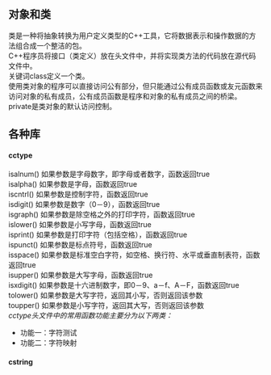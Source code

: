 ## 对象和类
类是一种将抽象转换为用户定义类型的C++工具，它将数据表示和操作数据的方法组合成一个整洁的包。  
C++程序员将接口（类定义）放在头文件中，并将实现类方法的代码放在源代码文件中。  
关键词class定义一个类。  
使用类对象的程序可以直接访问公有部分，但只能通过公有成员函数或友元函数来访问对象的私有成员，公有成员函数是程序和对象的私有成员之间的桥梁。  
private是类对象的默认访问控制。  


## 各种库
#### cctype
isalnum()  如果参数是字母数字，即字母或者数字，函数返回true  
isalpha()  如果参数是字母，函数返回true  
iscntrl()  如果参数是控制字符，函数返回true  
isdigit()  如果参数是数字（0－9），函数返回true  
isgraph()  如果参数是除空格之外的打印字符，函数返回true  
islower()  如果参数是小写字母，函数返回true  
isprint()  如果参数是打印字符（包括空格），函数返回true  
ispunct()  如果参数是标点符号，函数返回true  
isspace()  如果参数是标准空白字符，如空格、换行符、水平或垂直制表符，函数返回true  
isupper()  如果参数是大写字母，函数返回true  
isxdigit() 如果参数是十六进制数字，即0－9、a－f、A－F，函数返回true  
tolower()  如果参数是大写字符，返回其小写，否则返回该参数  
toupper()  如果参数是小写字符，返回其大写，否则返回该参数  
*cctype头文件中的常用函数功能主要分为以下两类：*  
* 功能一：字符测试  
* 功能二：字符映射  
#### cstring
